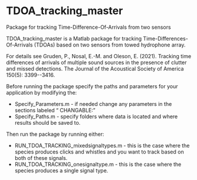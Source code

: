 # TDOA_tracking_master
Package for tracking Time-Difference-Of-Arrivals from two sensors

TDOA_tracking_master is a Matlab package for tracking Time-Differences-Of-Arrivals (TDOAs) based on two sensors from towed hydrophone array.

For details see Gruden, P.,  Nosal, E.-M. and Oleson, E. (2021). Tracking time differences of arrivals of multiple sound sources in the presence of clutter and missed detections. The Journal of the Acoustical Society of America  150(5): 3399--3416.


Before running the package specify the paths and parameters for your application by modifying the: 
- Specify_Parameters.m - if needed change any parameters in the sections labeled “ CHANGABLE:” 
- Specify_Paths.m - specify folders where data is located and where results should be saved to.


Then run the package by running either:
- RUN_TDOA_TRACKING_mixedsignaltypes.m - this is the case where the species produces clicks and whistles and you want to track based on both of these signals.
- RUN_TDOA_TRACKING_onesignaltype.m - this is the case where the species produces a single signal type.  

